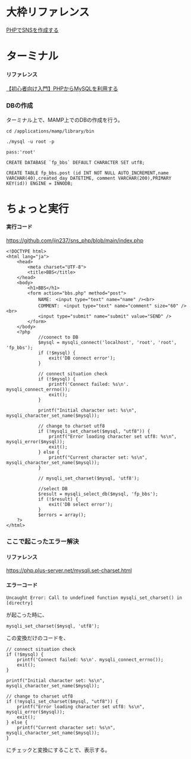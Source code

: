 # 大枠リファレンス
[PHPでSNSを作成する](https://itport.cloud/?p=7914)

# ターミナル
#### リファレンス
[【初心者向け入門】PHPからMySQLを利用する](https://qiita.com/ab-boy_ringo/items/8274c66b6692966fdc55)

### DBの作成
ターミナル上で、MAMP上でのDBの作成を行う。

```
cd /applications/mamp/library/bin

./mysql -u root -p

pass:'root'

CREATE DATABASE `fp_bbs` DEFAULT CHARACTER SET utf8;

CREATE TABLE fp_bbs.post (id INT NOT NULL AUTO_INCREMENT,name VARCHAR(40),created_day DATETIME, comment VARCHAR(200),PRIMARY KEY(id)) ENGINE = INNODB;
```

# ちょっと実行
#### 実行コード
https://github.com/jin237/sns_php/blob/main/index.php

```
<!DOCTYPE html>
<html lang="ja">
    <head>
        <meta charset="UTF-8">
        <title>BBS</title>
    </head>
    <body>
        <h1>BBS</h1>
        <form action="bbs.php" method="post">
            NAME:　<input type="text" name="name" /><br>
            COMMENT:　<input type="text" name="comment" size="60" /><br>
            <input type="submit" name="submit" value="SEND" />
        </form>
    </body>
    <?php
            //coonect to DB
            $mysql = mysqli_connect('localhost', 'root', 'root', 'fp_bbs');
            if (!$mysql) {
                exit('DB connect error');
            } 

            // connect situation check
            if (!$mysql) {
                printf('Connect failed: %s\n'. mysqli_connect_errno());
                exit();
            }

            printf("Initial character set: %s\n", mysqli_character_set_name($mysql));

            // change to charset utf8
            if (!mysqli_set_charset($mysql, "utf8")) {
                printf("Error loading character set utf8: %s\n", mysqli_error($mysql));
                exit();
            } else {
                printf("Current character set: %s\n", mysqli_character_set_name($mysql));
            }

            // mysqli_set_charset($mysql, 'utf8');

            //select DB
            $result = mysqli_select_db($mysql, 'fp_bbs');
            if (!$result) {
                exit('DB select error');
            } 
            $errors = array();
    ?>
</html>
```

### ここで起こったエラー解決

#### リファレンス
https://php.plus-server.net/mysqli.set-charset.html

#### エラーコード
```
Uncaught Error: Call to undefined function mysqli_set_charset() in [directry]
```

が起こった時に、

```
mysqli_set_charset($mysql, 'utf8');
```

この変換だけのコードを、

```
// connect situation check
if (!$mysql) {
    printf('Connect failed: %s\n'. mysqli_connect_errno());
    exit();
}

printf("Initial character set: %s\n", mysqli_character_set_name($mysql));

// change to charset utf8
if (!mysqli_set_charset($mysql, "utf8")) {
    printf("Error loading character set utf8: %s\n", mysqli_error($mysql));
    exit();
} else {
    printf("Current character set: %s\n", mysqli_character_set_name($mysql));
}
```
にチェックと変換にすることで、表示する。




